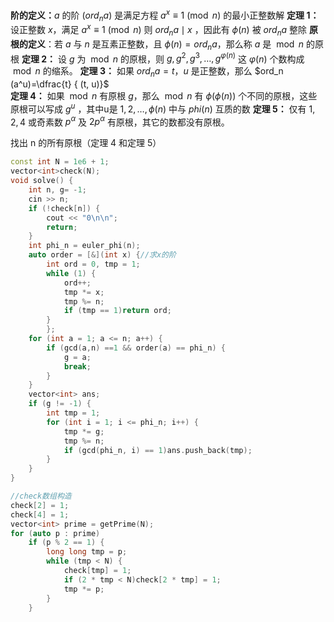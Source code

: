 **阶的定义：**$a$ 的阶 $(ord_n a)$ 是满足方程 $a^x \equiv 1 \pmod{n}$ 的最小正整数解
**定理 1：** 设正整数 $x$，满足 $a^x \equiv 1 \pmod{n}$ 则 $ord_n a\mid x$ ，因此有 $\phi(n)$ 被 $ord_n a$ 整除
**原根的定义**：若 $a$ 与 $n$ 是互素正整数，且 $\phi(n)=ord_n a$，那么称 $a$ 是 $\bmod n$ 的原根
**定理 2：** 设 $g$ 为 $\bmod n$ 的原根，则 $g, g^2, g^3, \ldots, g^{\varphi(n)}$ 这 $\varphi(n)$ 个数构成 $\bmod n$ 的缩系。
**定理 3：** 如果 $ord_n a = t$，$u$ 是正整数，那么 $ord_n (a^u)=\dfrac{t} { (t, u)}$   
**定理 4：** 如果 $\bmod n$ 有原根 $g$，那么 $\bmod n$ 有 $\phi(\phi( n))$ 个不同的原根，这些原根可以写成 $g^u$ ，其中u是 $1,2,…,\phi(n)$ 中与 $phi(n)$ 互质的数
**定理 5：** 仅有 $1,2,4$ 或奇素数 $p^α$ 及 $2p^α$ 有原根，其它的数都没有原根。

找出 n 的所有原根（定理 4 和定理 5）
```cpp
const int N = 1e6 + 1;
vector<int>check(N);
void solve() {
	int n, g= -1;
	cin >> n;
	if (!check[n]) {
		cout << "0\n\n";
		return;
	}
	int phi_n = euler_phi(n);
	auto order = [&](int x) {//求x的阶
		int ord = 0, tmp = 1;
		while (1) {
			ord++;
			tmp *= x;
			tmp %= n;
			if (tmp == 1)return ord;
		}
		};
	for (int a = 1; a <= n; a++) {
		if (gcd(a,n) ==1 && order(a) == phi_n) {
			g = a;
			break;
		}
	}
	vector<int> ans;
	if (g != -1) {
		int tmp = 1;
		for (int i = 1; i <= phi_n; i++) {
			tmp *= g;
			tmp %= n;
			if (gcd(phi_n, i) == 1)ans.push_back(tmp);
		}
	}
}

//check数组构造
check[2] = 1;
check[4] = 1;
vector<int> prime = getPrime(N);
for (auto p : prime) 
	if (p % 2 == 1) {
		long long tmp = p;
		while (tmp < N) {
			check[tmp] = 1;
			if (2 * tmp < N)check[2 * tmp] = 1;
			tmp *= p;
		}
	}
```
